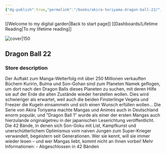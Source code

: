 ```yaml
---
{"dg-publish":true,"permalink":"/books/akira-toriyama-dragon-ball-22/","title":"\"Dragon Ball 22\"","tags":["manga","classic"]}
---
```


[[Welcome to my digital garden\|Back to start page]]
[[Dashboards/Lifetime Reading\|To my lifetime reading]]

![cover|150](http://books.google.com/books/content?id=iJ9GDwAAQBAJ&printsec=frontcover&img=1&zoom=1&edge=curl&source=gbs_api)

## Dragon Ball 22

### Store description

Der Auftakt zum Manga-Welterfolg mit über 250 Millionen verkauften Büchern Kuririn, Bulma und Son-Gohan sind zum Planeten Namek geflogen, um dort nach den Dragon Balls dieses Planeten zu suchen, mit deren Hilfe sie auf der Erde die alten Zustände wieder herstellen wollen. Dies wird schwieriger als erwartet, weil auch die beiden Finsterlinge Vegeta und Freezer die Kugeln einsammeln und sich einen Wunsch erfüllen wollen... Die Serie von Akira Toriyama machte Mangas und Animes auch in Deutschland enorm populär, und "Dragon Ball 1" wurde als einer der ersten Mangas auch hierzulande originalgetreu in der japanischen Leserichtung veröffentlicht. Die 42 Bände, in denen sich Son-Goku mit List, Kampfkunst und unerschütterlichem Optimismus vom naiven Jungen zum Super-Krieger verwandelt, begeistern seit Generationen. Wer sie kennt, will sie immer wieder lesen – und wer Mangas liebt, kommt nicht an ihnen vorbei! Mehr Informationen: - Abgeschlossen in 42 Bänden
```